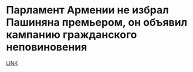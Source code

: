 # Парламент Армении не избрал Пашиняна премьером, он объявил кампанию гражданского неповиновения



[LINK](https://varlamov.ru/2904012.html)